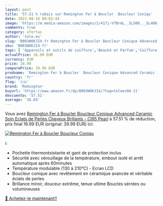 ```yaml
---
layout: post
title: '57.51 % rabais sur Remington Fer à Boucler  Boucleur Coniqu'
date: 2021-08-16 09:02:44
image: 'https://m.media-amazon.com/images/I/417i-V7BrmL._SL500_._SL400_.jpg'
comments: true
category: ofertas
author: 'tole.es'
slug: 'B003WOKJI4-fr Remington Fer à Boucler Boucleur Conique Advanced Ceramic...'
sku: 'B003WOKJI4-fr'
tags: [ 'Appareils et outils de coiffure','Beauté et Parfum','Coiffure et soins des cheveux','Fers à boucler','remington', ]
actualPrice: 16.99 EUR
currency: EUR
price: 16.99
comparePrice: 39.99 EUR
prodname: 'Remington Fer à Boucler  Boucleur Conique Advanced Ceramic  Soin Eclats de Perles  Cheveux Brillants - CI95 Pearl'
country: 'fr'
flag: '🇫🇷'
brand: 'Remington'
buyurl: 'https://www.amazon.fr/dp/B003WOKJI4/?tag=tolees0d-21'
descuento: '57.51'
average: '16.69'
---
```


Vous avez [Remington Fer à Boucler  Boucleur Conique Advanced Ceramic  Soin Eclats de Perles  Cheveux Brillants - CI95 Pearl](https://www.amazon.fr/dp/B003WOKJI4/?tag=tolees0d-21)  à  57.51 % de réduction, prix final  16.99 EUR (original: 39.99 EUR) ici:

[![Remington Fer à Boucler  Boucleur Coniqu](https://m.media-amazon.com/images/I/417i-V7BrmL._SL500_._SL400_.jpg)](https://www.amazon.fr/dp/B003WOKJI4/?tag=tolees0d-21)

ℹ️:

- Pochette thermorésistante et gant de protection inclus
- Sécurité avec vérouillage de la température, embout isolé et arrêt automatique après 60minutes
- Température modulable (130 à 210°C) - Ecran LCD
- Boucleur conique avec revêtement en céramique avancée et véritable éclats de perles
- Brillance miroir, douceur extrême, tenue ultime Boucles sérrées ou volumineuses

[🛒 Achetez-le maintenant!!](https://www.amazon.fr/dp/B003WOKJI4/?tag=tolees0d-21)
